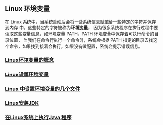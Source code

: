 ## Linux 环境变量 
   在 Linux 系统中，当系统启动后会将一些系统信息赋值给一些特定的字符并保存到内存 中，这些特定的字符被称为**环境变量**，
   因为很多系统程序在执行过程中要读取这些变量信息，如环境变量 PATH，PATH 环境变量中保存着可执行命令的目录位置，
   当我们在命令行执行一个命令时，系统会根据 PATH 指定的目录去找这个命令，如果找到接着会执行，如果没有做配置，系统会提示错误信息。 
### [Linux环境变量的概念](https://github.com/sunnyandgood/BigBata/blob/master/Linux/Linux%E7%8E%AF%E5%A2%83%E5%8F%98%E9%87%8F/Linux%E7%8E%AF%E5%A2%83%E5%8F%98%E9%87%8F%E7%9A%84%E6%A6%82%E5%BF%B5.md)
### [Linux设置环境变量](https://github.com/sunnyandgood/BigBata/blob/master/Linux/Linux%E7%8E%AF%E5%A2%83%E5%8F%98%E9%87%8F/Linux%E8%AE%BE%E7%BD%AE%E7%8E%AF%E5%A2%83%E5%8F%98%E9%87%8F%20.md)
### [Linux 中设置环境变量的几个文件](https://github.com/sunnyandgood/BigBata/blob/master/Linux/Linux%E7%8E%AF%E5%A2%83%E5%8F%98%E9%87%8F/Linux%20%E4%B8%AD%E8%AE%BE%E7%BD%AE%E7%8E%AF%E5%A2%83%E5%8F%98%E9%87%8F%E7%9A%84%E5%87%A0%E4%B8%AA%E6%96%87%E4%BB%B6.md)
### [Linux安装JDK](https://github.com/sunnyandgood/BigBata/blob/master/Linux/Linux%E7%8E%AF%E5%A2%83%E5%8F%98%E9%87%8F/Linux%E5%AE%89%E8%A3%85JDK.md)
### [在Linux系统上执行Java 程序](https://github.com/sunnyandgood/BigBata/blob/master/Linux/Linux%E7%8E%AF%E5%A2%83%E5%8F%98%E9%87%8F/%E5%9C%A8Linux%E7%B3%BB%E7%BB%9F%E4%B8%8A%E6%89%A7%E8%A1%8CJava%20%E7%A8%8B%E5%BA%8F.md)
